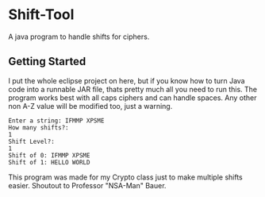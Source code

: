# Shift-Tool

A java program to handle shifts for ciphers.

## Getting Started

I put the whole eclipse project on here, but if you know how to turn Java code into a runnable JAR file, thats pretty much all you need to run this.
The program works best with all caps ciphers and can handle spaces. Any other non A-Z value will be modified too, just a warning.

```
Enter a string: IFMMP XPSME
How many shifts?:
1
Shift Level?:
1
Shift of 0: IFMMP XPSME
Shift of 1: HELLO WORLD
```
This program was made for my Crypto class just to make multiple shifts easier.  Shoutout to Professor "NSA-Man" Bauer.

